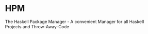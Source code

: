 # HPM
The Haskell Package Manager - A convenient Manager for all Haskell Projects and Throw-Away-Code
